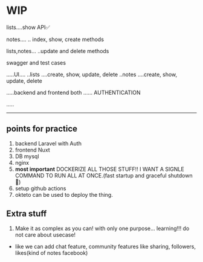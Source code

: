 # WIP
lists....show API✅

notes....
    .. index, show, create methods


lists,notes...
    ..update and delete methods 


swagger and test cases


.....UI....
..lists ....create, show, update,  delete
..notes ....create, show, update, delete



.....backend and frontend both ...... AUTHENTICATION 



.....


_______

## points for practice
1. backend Laravel with Auth
2. frontend Nuxt
3. DB mysql
4. nginx 
5. **most important** DOCKERIZE ALL THOSE STUFF!! I WANT A SIGNLE COMMAND TO RUN ALL AT ONCE.(fast startup and graceful shutdown🤩)
6. setup github actions
7. okteto can be used to deploy the thing.


## Extra stuff
1. Make it as complex as you can! with only one purpose... learning!!! do not care about usecase!
  - like we can add chat feature, community features like sharing, followers, likes(kind of notes facebook)
